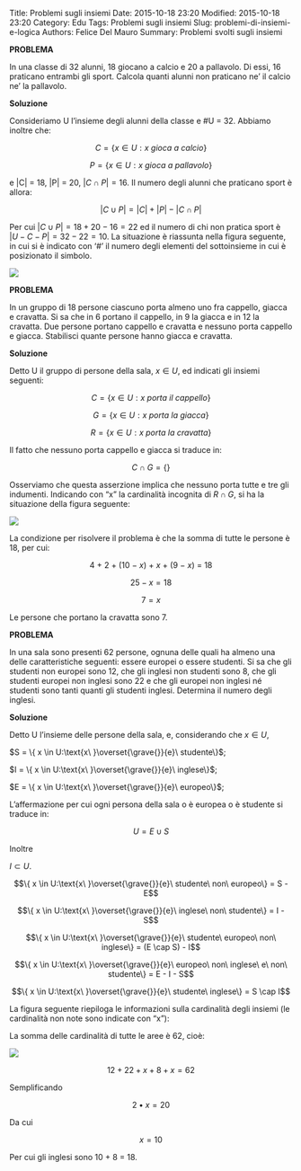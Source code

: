 Title: Problemi sugli insiemi
Date: 2015-10-18 23:20
Modified: 2015-10-18 23:20
Category: Edu
Tags: Problemi sugli insiemi
Slug: problemi-di-insiemi-e-logica
Authors: Felice Del Mauro
Summary: Problemi svolti sugli insiemi

**PROBLEMA**

In una classe di 32 alunni, 18 giocano a calcio e 20 a pallavolo. Di
essi, 16 praticano entrambi gli sport. Calcola quanti alunni non
praticano ne’ il calcio ne’ la pallavolo.

**Soluzione**

Consideriamo U l’insieme degli alunni della classe e \#U = 32. Abbiamo
inoltre che:

$$C = \{ x \in U:x\ gioca\ a\ calcio\}$$

$$P = \{ x \in U:x\ gioca\ a\ pallavolo\}$$

e |C| = 18, |P| = 20, $\left| C \cap P \right| = 16.$ Il numero degli
alunni che praticano sport è allora:

$$\left| C \cup P \right| = \left| C \right| + \left| P \right| - \left| C \cap P \right|$$

Per cui $\left| C \cup P \right| = 18 + 20 - 16 = 22$ ed il numero di
chi non pratica sport è $\left| U - C - P \right| = 32 - 22 = 10$. La
situazione è riassunta nella figura seguente, in cui si è indicato con
‘\#’ il numero degli elementi del sottoinsieme in cui è posizionato il
simbolo.

![](media/image1.png)

**PROBLEMA**

In un gruppo di 18 persone ciascuno porta almeno uno fra cappello,
giacca e cravatta. Si sa che in 6 portano il cappello, in 9 la giacca e
in 12 la cravatta. Due persone portano cappello e cravatta e nessuno
porta cappello e giacca. Stabilisci quante persone hanno giacca e
cravatta.

**Soluzione**

Detto U il gruppo di persone della sala, $x \in U$, ed indicati gli
insiemi seguenti:

$$C = \{ x \in U:x\ porta\ il\ cappello\}$$

$$G = \{ x \in U:x\ porta\ la\ giacca\}$$

$$R = \{ x \in U:x\ porta\ la\ cravatta\}$$

Il fatto che nessuno porta cappello e giacca si traduce in:

$$C \cap G = \{\}$$

Osserviamo che questa asserzione implica che nessuno porta tutte e tre
gli indumenti. Indicando con “x” la cardinalità incognita di $R \cap G$,
si ha la situazione della figura seguente:

![](media/image2.png)

La condizione per risolvere il problema è che la somma di tutte le
persone è 18, per cui:

$$4\  + \ 2\  + \ (10\  - \ x)\  + \ x\  + \ (9\  - \ x)\  = \ 18$$

$$25 - x = 18$$

$$7 = x$$

Le persone che portano la cravatta sono 7.

**PROBLEMA**

ln una sala sono presenti 62 persone, ognuna delle quali ha almeno una
delle caratteristiche seguenti: essere europei o essere studenti. Si sa
che gli studenti non europei sono 12, che gli inglesi non studenti sono
8, che gli studenti europei non inglesi sono 22 e che gli europei non
inglesi né studenti sono tanti quanti gli studenti inglesi. Determina il
numero degli inglesi.

**Soluzione**

Detto U l’insieme delle persone della sala, e, considerando che
$x \in U$,

$S = \{ x \in U:\text{x\ }\overset{\grave{}}{e}\ studente\}$;

$I = \{ x \in U:\text{x\ }\overset{\grave{}}{e}\ inglese\}$;

$E = \{ x \in U:\text{x\ }\overset{\grave{}}{e}\ europeo\}$;

L’affermazione per cui ogni persona della sala o è europea o è studente
si traduce in:

$$U = E \cup S$$

Inoltre

$I \subset U$.

$$\{ x \in U:\text{x\ }\overset{\grave{}}{e}\ studente\ non\ europeo\} = S - E$$

$$\{ x \in U:\text{x\ }\overset{\grave{}}{e}\ inglese\ non\ studente\} = I - S$$

$$\{ x \in U:\text{x\ }\overset{\grave{}}{e}\ studente\ europeo\ non\ inglese\} = (E \cap S) - I$$

$$\{ x \in U:\text{x\ }\overset{\grave{}}{e}\ europeo\ non\ inglese\ e\ non\ studente\} = E - I - S$$

$$\{ x \in U:\text{x\ }\overset{\grave{}}{e}\ studente\ inglese\} = S \cap I$$

La figura seguente riepiloga le informazioni sulla cardinalità degli
insiemi (le cardinalità non note sono indicate con “x”):

La somma delle cardinalità di tutte le aree è 62, cioè:

![](media/image3.png)

$$12 + 22 + x + 8 + x = 62$$

Semplificando

$$2 \bullet x = 20$$

Da cui

$$x = 10$$

Per cui gli inglesi sono 10 + 8 = 18.
